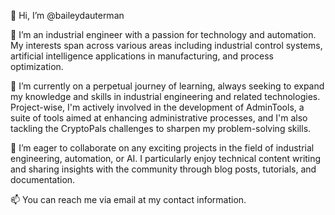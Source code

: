 👋 Hi, I’m @baileydauterman

👀 I’m an industrial engineer with a passion for technology and automation. My interests span across various areas including industrial control systems, artificial intelligence applications in manufacturing, and process optimization.

🌱 I’m currently on a perpetual journey of learning, always seeking to expand my knowledge and skills in industrial engineering and related technologies. Project-wise, I'm actively involved in the development of AdminTools, a suite of tools aimed at enhancing administrative processes, and I'm also tackling the CryptoPals challenges to sharpen my problem-solving skills.

💞️ I’m eager to collaborate on any exciting projects in the field of industrial engineering, automation, or AI. I particularly enjoy technical content writing and sharing insights with the community through blog posts, tutorials, and documentation.

📫 You can reach me via email at my contact information.

